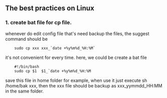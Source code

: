 ## The best practices on Linux

### 1. create bat file for cp file.
whenever do edit config file that's need backup the files, the suggest command should be 
````shell
    sudo cp xxx xxx_`date +%y%m%d_%H:%M`
````
it's not convenient for every time.
here, we could be create a bat file
````shell
    #!/bin/bash
    sudo cp $1  $1_`date +%y%m%d_%H:%M
````
 save this file in home folder for example,
 when use it just execute  sh /home/bak xxx, then the xxx file should be backup as xxx_yymmdd_HH:MM  in the same folder.